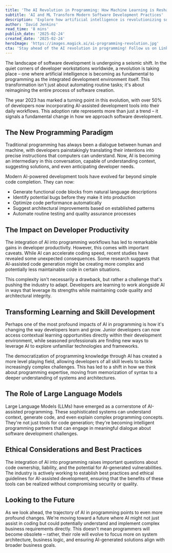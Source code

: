 ```yaml
---
title: 'The AI Revolution in Programming: How Machine Learning is Reshaping Software Development'
subtitle: 'AI and ML Transform Modern Software Development Practices'
description: 'Explore how artificial intelligence is revolutionizing software development, from AI-powered code completion to automated testing. Learn how these advances are reshaping developer productivity and creating new paradigms in programming, while considering the challenges and opportunities ahead.'
author: 'David Jenkins'
read_time: '8 mins'
publish_date: '2025-02-24'
created_date: '2025-02-24'
heroImage: 'https://images.magick.ai/ai-programming-revolution.jpg'
cta: 'Stay ahead of the AI revolution in programming! Follow us on LinkedIn for daily insights into how artificial intelligence is transforming software development.'
---
```


The landscape of software development is undergoing a seismic shift. In the quiet corners of developer workstations worldwide, a revolution is taking place – one where artificial intelligence is becoming as fundamental to programming as the integrated development environment itself. This transformation isn't just about automating routine tasks; it's about reimagining the entire process of software creation.

The year 2023 has marked a turning point in this evolution, with over 50% of developers now incorporating AI-assisted development tools into their daily workflows. This adoption rate represents more than just a trend – it signals a fundamental change in how we approach software development.

## The New Programming Paradigm

Traditional programming has always been a dialogue between human and machine, with developers painstakingly translating their intentions into precise instructions that computers can understand. Now, AI is becoming an intermediary in this conversation, capable of understanding context, suggesting solutions, and even anticipating developer needs.

Modern AI-powered development tools have evolved far beyond simple code completion. They can now:
- Generate functional code blocks from natural language descriptions
- Identify potential bugs before they make it into production
- Optimize code performance automatically
- Suggest architectural improvements based on established patterns
- Automate routine testing and quality assurance processes

## The Impact on Developer Productivity

The integration of AI into programming workflows has led to remarkable gains in developer productivity. However, this comes with important caveats. While AI can accelerate coding speed, recent studies have revealed some unexpected consequences. Some research suggests that AI-assisted code generation might be creating more complex and potentially less maintainable code in certain situations.

This complexity isn't necessarily a drawback, but rather a challenge that's pushing the industry to adapt. Developers are learning to work alongside AI in ways that leverage its strengths while maintaining code quality and architectural integrity.

## Transforming Learning and Skill Development

Perhaps one of the most profound impacts of AI in programming is how it's changing the way developers learn and grow. Junior developers can now access contextual learning opportunities directly within their development environment, while seasoned professionals are finding new ways to leverage AI to explore unfamiliar technologies and frameworks.

The democratization of programming knowledge through AI has created a more level playing field, allowing developers of all skill levels to tackle increasingly complex challenges. This has led to a shift in how we think about programming expertise, moving from memorization of syntax to a deeper understanding of systems and architectures.

## The Role of Large Language Models

Large Language Models (LLMs) have emerged as a cornerstone of AI-assisted programming. These sophisticated systems can understand context, generate code, and even explain complex programming concepts. They're not just tools for code generation; they're becoming intelligent programming partners that can engage in meaningful dialogue about software development challenges.

## Ethical Considerations and Best Practices

The integration of AI into programming raises important questions about code ownership, liability, and the potential for AI-generated vulnerabilities. The industry is actively working to establish best practices and ethical guidelines for AI-assisted development, ensuring that the benefits of these tools can be realized without compromising security or quality.

## Looking to the Future

As we look ahead, the trajectory of AI in programming points to even more profound changes. We're moving toward a future where AI might not just assist in coding but could potentially understand and implement complex business requirements directly. This doesn't mean programmers will become obsolete – rather, their role will evolve to focus more on system architecture, business logic, and ensuring AI-generated solutions align with broader business goals.